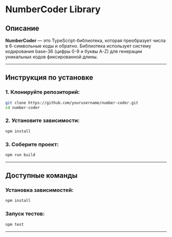 # NumberCoder Library

## Описание
**NumberCoder** — это TypeScript-библиотека, которая преобразует числа в 6-символьные коды и обратно. Библиотека использует систему кодирования base-36 (цифры 0-9 и буквы A-Z) для генерации уникальных кодов фиксированной длины.

---

## Инструкция по установке

### 1. Клонируйте репозиторий:
```bash
git clone https://github.com/yourusername/number-coder.git
cd number-coder
```

### 2. Установите зависимости:
```bash
npm install
```

### 3. Соберите проект:
```bash
npm run build
```

---

## Доступные команды

### Установка зависимостей:
```bash
npm install
```

### Запуск тестов:
```bash
npm test
```

---



